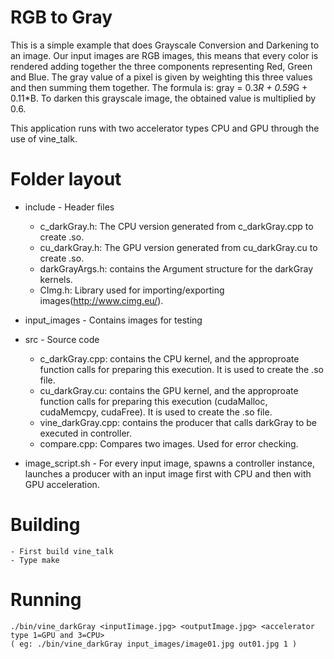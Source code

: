 # RGB to Gray
This is a simple example that does Grayscale Conversion and Darkening to an image. Our input images are RGB images, this means that every color is rendered adding together the three components representing Red, Green and Blue. The gray value of a pixel is given by weighting this three values and then summing them together. The formula is: gray = 0.3*R + 0.59*G + 0.11*B. To darken this grayscale image, the obtained value is multiplied by 0.6.

This application runs with two accelerator types CPU and GPU through the use of vine_talk.

# Folder layout
* include - Header files 
	- c_darkGray.h: The CPU version generated from c_darkGray.cpp to create .so.
	- cu_darkGray.h: The GPU version generated from cu_darkGray.cu to create .so.
	- darkGrayArgs.h: contains the Argument structure for the darkGray kernels.
	- CImg.h: Library used for importing/exporting images(http://www.cimg.eu/).

* input_images - Contains images for testing

* src -  Source code
	- c_darkGray.cpp: contains the CPU kernel, and the approproate function calls for preparing this execution. It is used to create the .so file.
  	- cu_darkGray.cu: contains the GPU kernel, and the approproate function calls for preparing this execution (cudaMalloc, cudaMemcpy, cudaFree). It is used to create the .so file.
	- vine_darkGray.cpp: contains the producer that calls darkGray to be executed in controller.
	- compare.cpp: Compares two images. Used for error checking.

* image_script.sh - For every input image, spawns a controller instance, launches a producer with an input image first with CPU and then with GPU acceleration.

# Building 
	- First build vine_talk  
 	- Type make

# Running  
	./bin/vine_darkGray <inputIimage.jpg> <outputImage.jpg> <accelerator type 1=GPU and 3=CPU>
  	( eg: ./bin/vine_darkGray input_images/image01.jpg out01.jpg 1 )
